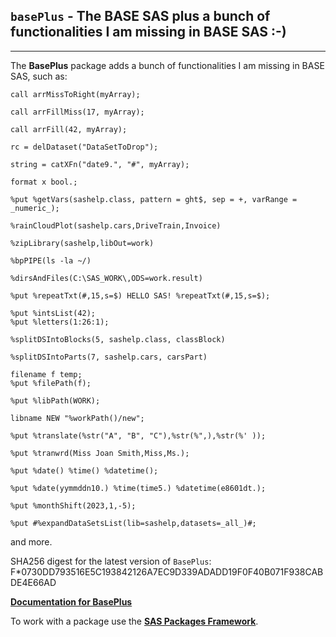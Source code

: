 ## `basePlus` - The BASE SAS plus a bunch of functionalities I am missing in BASE SAS :-)

---

The **BasePlus** package adds a bunch of functionalities I am missing in BASE SAS, such as:
```sas
call arrMissToRight(myArray); 

call arrFillMiss(17, myArray); 

call arrFill(42, myArray); 

rc = delDataset("DataSetToDrop"); 

string = catXFn("date9.", "#", myArray);

format x bool.;

%put %getVars(sashelp.class, pattern = ght$, sep = +, varRange = _numeric_);

%rainCloudPlot(sashelp.cars,DriveTrain,Invoice)

%zipLibrary(sashelp,libOut=work)

%bpPIPE(ls -la ~/)

%dirsAndFiles(C:\SAS_WORK\,ODS=work.result)

%put %repeatTxt(#,15,s=$) HELLO SAS! %repeatTxt(#,15,s=$);

%put %intsList(42);
%put %letters(1:26:1);

%splitDSIntoBlocks(5, sashelp.class, classBlock)

%splitDSIntoParts(7, sashelp.cars, carsPart)

filename f temp;
%put %filePath(f);

%put %libPath(WORK);

libname NEW "%workPath()/new";

%put %translate(%str("A", "B", "C"),%str(%",),%str(%' ));

%put %tranwrd(Miss Joan Smith,Miss,Ms.);

%put %date() %time() %datetime();

%put %date(yymmddn10.) %time(time5.) %datetime(e8601dt.);

%put %monthShift(2023,1,-5);

%put #%expandDataSetsList(lib=sashelp,datasets=_all_)#;
```
and more.

SHA256 digest for the latest version of `BasePlus`: F*0730DD793516E5C193842126A7EC9D339ADADD19F0F40B071F938CABDE4E66AD

[**Documentation for BasePlus**](./baseplus.md "Documentation for BasePlus")

To work with a package use the [**SAS Packages Framework**](https://github.com/yabwon/SAS_PACKAGES/blob/main/README.md "SPFinit").
